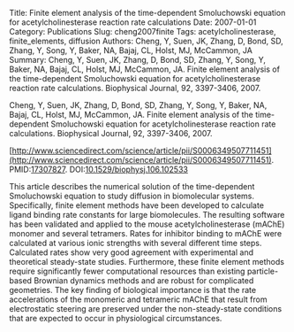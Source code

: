 Title: Finite element analysis of the time-dependent Smoluchowski equation for acetylcholinesterase reaction rate calculations
Date: 2007-01-01
Category: Publications
Slug: cheng2007finite
Tags: acetylcholinesterase, finite_elements, diffusion
Authors: Cheng, Y, Suen, JK, Zhang, D, Bond, SD, Zhang, Y, Song, Y, Baker, NA, Bajaj, CL, Holst, MJ, McCammon, JA
Summary: Cheng, Y, Suen, JK, Zhang, D, Bond, SD, Zhang, Y, Song, Y, Baker, NA, Bajaj, CL, Holst, MJ, McCammon, JA. Finite element analysis of the time-dependent Smoluchowski equation for acetylcholinesterase reaction rate calculations. Biophysical Journal, 92, 3397-3406, 2007. 

Cheng, Y, Suen, JK, Zhang, D, Bond, SD, Zhang, Y, Song, Y, Baker, NA, Bajaj, CL, Holst, MJ, McCammon, JA. Finite element analysis of the time-dependent Smoluchowski equation for acetylcholinesterase reaction rate calculations. Biophysical Journal, 92, 3397-3406, 2007. 

[http://www.sciencedirect.com/science/article/pii/S0006349507711451](http://www.sciencedirect.com/science/article/pii/S0006349507711451). PMID:[17307827](http://www.ncbi.nlm.nih.gov/pubmed/17307827). DOI:[10.1529/biophysj.106.102533](http://dx.doi.org/10.1529/biophysj.106.102533)

This article describes the numerical solution of the time-dependent Smoluchowski equation to study diffusion in biomolecular systems. Specifically, finite element methods have been developed to calculate ligand binding rate constants for large biomolecules. The resulting software has been validated and applied to the mouse acetylcholinesterase (mAChE) monomer and several tetramers. Rates for inhibitor binding to mAChE were calculated at various ionic strengths with several different time steps. Calculated rates show very good agreement with experimental and theoretical steady-state studies. Furthermore, these finite element methods require significantly fewer computational resources than existing particle-based Brownian dynamics methods and are robust for complicated geometries. The key finding of biological importance is that the rate accelerations of the monomeric and tetrameric mAChE that result from electrostatic steering are preserved under the non-steady-state conditions that are expected to occur in physiological circumstances.
